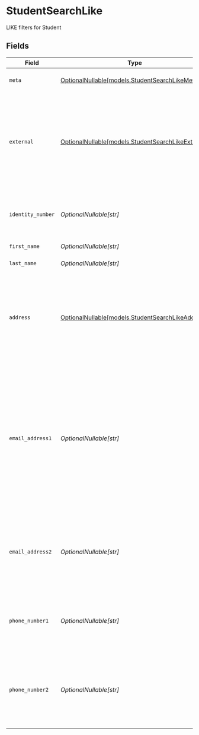 # StudentSearchLike

LIKE filters for Student


## Fields

| Field                                                                                                                                                                                                                                                 | Type                                                                                                                                                                                                                                                  | Required                                                                                                                                                                                                                                              | Description                                                                                                                                                                                                                                           | Example                                                                                                                                                                                                                                               |
| ----------------------------------------------------------------------------------------------------------------------------------------------------------------------------------------------------------------------------------------------------- | ----------------------------------------------------------------------------------------------------------------------------------------------------------------------------------------------------------------------------------------------------- | ----------------------------------------------------------------------------------------------------------------------------------------------------------------------------------------------------------------------------------------------------- | ----------------------------------------------------------------------------------------------------------------------------------------------------------------------------------------------------------------------------------------------------- | ----------------------------------------------------------------------------------------------------------------------------------------------------------------------------------------------------------------------------------------------------- |
| `meta`                                                                                                                                                                                                                                                | [OptionalNullable[models.StudentSearchLikeMeta]](../models/studentsearchlikemeta.md)                                                                                                                                                                  | :heavy_minus_sign:                                                                                                                                                                                                                                    | Metadata information for the Student                                                                                                                                                                                                                  |                                                                                                                                                                                                                                                       |
| `external`                                                                                                                                                                                                                                            | [OptionalNullable[models.StudentSearchLikeExternal]](../models/studentsearchlikeexternal.md)                                                                                                                                                          | :heavy_minus_sign:                                                                                                                                                                                                                                    | External is a reusable object that can be used to store external information about the student from another system, used for third-party integration tracking.                                                                                        | {<br/>"sourceID": "example",<br/>"source": "example"<br/>}                                                                                                                                                                                            |
| `identity_number`                                                                                                                                                                                                                                     | *OptionalNullable[str]*                                                                                                                                                                                                                               | :heavy_minus_sign:                                                                                                                                                                                                                                    | The identity number of the student, must be unique within the organization.                                                                                                                                                                           | example                                                                                                                                                                                                                                               |
| `first_name`                                                                                                                                                                                                                                          | *OptionalNullable[str]*                                                                                                                                                                                                                               | :heavy_minus_sign:                                                                                                                                                                                                                                    | The first name of the student                                                                                                                                                                                                                         | example                                                                                                                                                                                                                                               |
| `last_name`                                                                                                                                                                                                                                           | *OptionalNullable[str]*                                                                                                                                                                                                                               | :heavy_minus_sign:                                                                                                                                                                                                                                    | The last name of the student                                                                                                                                                                                                                          | example                                                                                                                                                                                                                                               |
| `address`                                                                                                                                                                                                                                             | [OptionalNullable[models.StudentSearchLikeAddress]](../models/studentsearchlikeaddress.md)                                                                                                                                                            | :heavy_minus_sign:                                                                                                                                                                                                                                    | The address of the student                                                                                                                                                                                                                            | {<br/>"postalAddress": "example",<br/>"postalCode": "example",<br/>"postalCity": "example",<br/>"countryCode": "example",<br/>"municipalityCode": "example"<br/>}                                                                                     |
| `email_address1`                                                                                                                                                                                                                                      | *OptionalNullable[str]*                                                                                                                                                                                                                               | :heavy_minus_sign:                                                                                                                                                                                                                                    | The primary email address of the student, will be used for communication with the student from the system and must be unique within the organization.<br/>Can be used to login to the system if password-authentication is enabled for the organization.<br/> | example                                                                                                                                                                                                                                               |
| `email_address2`                                                                                                                                                                                                                                      | *OptionalNullable[str]*                                                                                                                                                                                                                               | :heavy_minus_sign:                                                                                                                                                                                                                                    | The secondary email address of the student, will not be used within the system, but will be displayed for contact information.                                                                                                                        | example                                                                                                                                                                                                                                               |
| `phone_number1`                                                                                                                                                                                                                                       | *OptionalNullable[str]*                                                                                                                                                                                                                               | :heavy_minus_sign:                                                                                                                                                                                                                                    | The primary phone number of the student, will be used for communication with the student from the system.                                                                                                                                             | example                                                                                                                                                                                                                                               |
| `phone_number2`                                                                                                                                                                                                                                       | *OptionalNullable[str]*                                                                                                                                                                                                                               | :heavy_minus_sign:                                                                                                                                                                                                                                    | The secondary phone number of the student, will not be used within the system, but will be displayed for contact information.                                                                                                                         | example                                                                                                                                                                                                                                               |